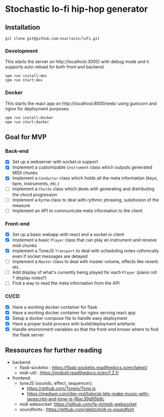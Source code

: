 # Stochastic lo-fi hip-hop generator
## Installation
```
git clone git@github.com:nsarrazin/lofi.git
```
### Development
This starts the server on http://localhost:3000/ with debug mode and it supports auto-reload for both front and backend.
```
npm run install:dev
npm run start:dev
```
### Docker
This starts the react app on http://localhost:8000/web/ using gunicorn and nginx for deployment purposes.
```
npm run install:docker
npm run start:docker
```

## Goal for MVP
### Back-end
 - [x] Set up a webserver with socket.io support
 - [x] Implement a customizable `Instrument` class which outputs generated MIDI chunks 
-  [x] Implement a `Conductor` class which holds all the meta information (keys, bpm, instruments, etc.)
-  [ ] Implement a `Chords` class which deals with generating and distributing the chord progression 
-  [ ] Implement a `Rythm` class to deal with rythmic phrasing, subdivsion of the measure
-  [ ] Implement an API to communicate meta information to the client

### Front-end
- [x] Set up a basic webapp with react and a socket.io client 
- [x] Implement a basic `Player` class that can play an instrument and receive midi chunks
- [x] Implement a ToneJS `Transport` to deal with scheduling notes rythmically even if socket messages are delayed
- [ ] Implement a `Master` class to deal with master volume, effects like reverb etc. 
- [ ] Add display of what's currently being played for each `Player` (piano roll ? display notes?)
- [ ] Find a way to read the meta information from the API
 
### CI/CD
- [x] Have a working docker container for flask
- [x] Have a working docker container for nginx serving react app
- [x] Setup a docker-compose file to handle easy deployment
- [x] Have a proper build process with build/deployment artefacts
- [x] Handle environment variables so that the front-end knows where to find the flask server

## Ressources for further reading
- backend:
    - flask-socketio : https://flask-socketio.readthedocs.io/en/latest/
    - midi-util : https://midiutil.readthedocs.io/en/1.2.1/
- frontend:
    - toneJS (sounds, effect, sequencer): 
        - https://github.com/Tonejs/Tone.js
        - https://medium.com/dev-red/tutorial-lets-make-music-with-javascript-and-tone-js-f6ac39d95b8c
    - midi websocket: https://github.com/fa-m/midi-websocket
    - soundfonts : https://github.com/gleitz/midi-js-soundfont

